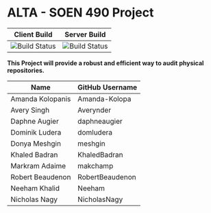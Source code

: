 # ALTA - SOEN 490 Project

| Client Build | Server Build |
|--------------|--------------|
| ![Build Status](https://github.com/Fruity-Loops/ALTA/workflows/build_client/badge.svg) | ![Build Status](https://github.com/Fruity-Loops/ALTA/workflows/build_server/badge.svg) |

**This Project will provide a robust and efficient way to audit physical repositories.**

Name | GitHub Username
------------ | -------------
Amanda Kolopanis | Amanda-Kolopa
Avery Singh | Averynder
Daphne Augier | daphneaugier
Dominik Ludera | domludera
Donya Meshgin | meshgin
Khaled Badran | KhaledBadran
Markram Adaime | makchamp
Robert Beaudenon | RobertBeaudenon
Neeham Khalid | Neeham
Nicholas Nagy | NicholasNagy